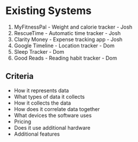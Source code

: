 # Existing Systems

1. MyFitnessPal - Weight and calorie tracker - Josh
2. RescueTime - Automatic time tracker - Josh
3. Clarity Money - Expense tracking app - Josh
4. Google Timeline - Location tracker - Dom
5. Sleep Tracker - Dom
6. Good Reads - Reading habit tracker - Dom

## Criteria

- How it represents data
- What types of data it collects
- How it collects the data
- How does it correlate data together
- What devices the software uses
- Pricing
- Does it use additional hardware
- Additional features
